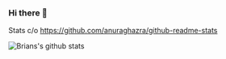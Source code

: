 ### Hi there 👋
Stats c/o https://github.com/anuraghazra/github-readme-stats

![Brians's github stats](https://github-readme-stats.vercel.app/api?username=brianbrownton&count_private=true&show_icons=true)




<!--
**brianbrownton/brianbrownton** is a ✨ _special_ ✨ repository because its `README.md` (this file) appears on your GitHub profile.

Here are some ideas to get you started:

- 🔭 I’m currently working on ...
- 🌱 I’m currently learning ...
- 👯 I’m looking to collaborate on ...
- 🤔 I’m looking for help with ...
- 💬 Ask me about ...
- 📫 How to reach me: ...
- 😄 Pronouns: ...
- ⚡ Fun fact: ...
-->
